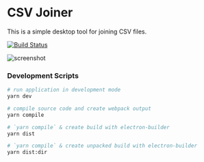 # CSV Joiner
This is a simple desktop tool for joining CSV files.

[![Build Status](https://travis-ci.org/Sensorfactdev/csv-joiner.svg?branch=master)](https://travis-ci.org/Sensorfactdev/csv-joiner)

![screenshot](https://i.imgur.com/3KJmx0H.png)

### Development Scripts

```bash
# run application in development mode
yarn dev

# compile source code and create webpack output
yarn compile

# `yarn compile` & create build with electron-builder
yarn dist

# `yarn compile` & create unpacked build with electron-builder
yarn dist:dir
```
